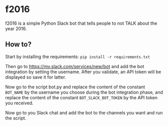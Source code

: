 # f2016
f2016 is a simple Python Slack bot that tells people to not TALK about the year 2016.

## How to?

Start by installing the requirements:
`pip install -r requirements.txt`

Then go to https://my.slack.com/services/new/bot and add the bot integration by
setting the username. After you validate, an API token will be displayed so save
it for latter.

Now go to the script bot.py and replace the content of the constant `BOT_NAME` by
the username you choose during the bot integration phase, and replace the
content of the constant `BOT_SLACK_BOT_TOKEN` by the API token you received.

Now go to you Slack chat and add the bot to the channels you want and run the script.
